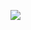 [<img src="http://azuredeploy.net/deploybutton.png"/>](https://portal.azure.com/#create/Microsoft.Template/uri/https%3A%2F%2Fraw.githubusercontent.com%2Fdamienvrc%2FAzure-PaloAlto%2Fmain%2vmseries-simple-template%2FazureDeploy.json)
